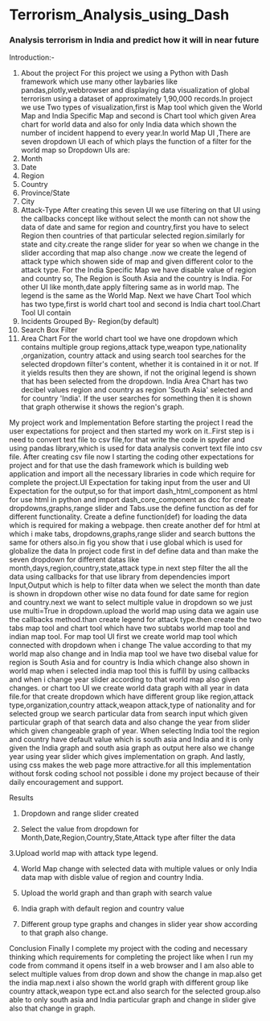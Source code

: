 # Terrorism_Analysis_using_Dash
### Analysis terrorism in India and predict how it will in near future 
Introduction:-
1.	About the project 
         For this project we using a Python with Dash framework which use many other laybaries  like pandas,plotly,webbrowser and displaying data visualization of global terrorism using a dataset of approximately 1,90,000 records.In project we use Two types of visualization,first is Map tool  which given the World Map and India Specific Map and second is Chart tool which given Area chart for world data and also for only India data which shown the number of incident happend to every year.In world Map UI ,There are seven dropdown UI each of which plays the function of a filter for the world map so Dropdown UIs are:
1.	Month
2.	Date
3.	Region
4.	Country
5.	Province/State
6.	City
7.	Attack-Type 
After creating  this seven UI we use filtering on that UI using the callbacks concept like without select the month can not show the data of date and same for region and country,first you have to select Region then countries of that particular selected region.similarly for state and city.create the range slider for year so when we change in the slider according that map also change .now we create the legend of attack type which showen side of map and given different color to the attack type.
For the India Specific Map we have disable value of region and country so, The Region is South Asia and the country is India. For other UI like month,date apply filtering same as in world  map. The legend is the same as the World Map.
Next we have Chart Tool which  has two type,first is  world chart tool and second is India chart tool.Chart Tool UI contain 
1.	Incidents Grouped By- Region(by default)
2.	Search Box Filter
3.	Area Chart
For the world chart tool we have one dropdown which contains multiple group regions,attack type,weapon type,nationality ,organization, country attack and using search tool searches for the selected dropdown filter's content, whether it is contained in it or not. If it yields results then they are shown, if not the original legend is shown that has been selected from the dropdown.
India Area Chart has two decibel values region  and country as region  'South Asia' selected and for country 'India'. If the user searches for something then it is shown that graph otherwise it shows the region's graph.


My  project work and Implementation
Before starting the project I read the user expectations for project and then started my work on it..First step is i need to convert text file to csv file,for that write the code in spyder and using pandas library,which is used for data analysis convert text file into csv file.
After creating csv file now I starting the coding other expectations for project and for that use the dash framework which is building web application and  import all the necessary libraries in code which require for complete the project.UI Expectation for taking input from the user and UI Expectation for the output,so for that import dash_html_component as html for use html in python  and import dash_core_component as dcc for create dropdowns,graphs,range slider and Tabs.use the define function as def for different functionality.
Create a define function(def) for loading the data which is required for making a webpage. then create another def for html at which i make tabs, dropdowns,graphs,range slider and search buttons the same for others also.in fig you show that i use global which is used for globalize the data
 In project code first in def define data and than make the seven dropdown for different datas like month,days,region,country,state,attack type.in next step filter the all the data using callbacks for that use library from dependencies import Input,Output which is help to filter data when we select the month than date is shown in dropdown other wise no data found for date  same for region and country.next we want to select multiple value in dropdown so we just use multi=True in dropdown.upload the world map using data we again use the callbacks method.than create legend for attack type.then create the two tabs map tool and chart tool which have two subtabs world map tool and indian map tool.
 For map tool UI first we create world map tool which connected with dropdown when i change 
The value according to that my world map also change and in India map tool we have two disebal value for region is South Asia and for country  is India which change also shown in world map when i selected india map tool this is fulfill by using callbacks and when i change year slider according to that world map also given changes.
or chart too UI we create world data graph with all year in data file.for that create dropdown which have different group like region,attack type,organization,country attack,weapon attack,type of nationality and for selected group we search particular data from search input which given particular graph of that search data and also change the year from slider which given changeable graph of  year. When selecting India tool the region and country have default value which is south asia and India and it is only given the India graph and south asia graph as output here also we change year using year slider which gives implementation on graph.
And lastly, using css  makes the web page more attractive.for all this implementation without forsk coding school not possible i done my project because of their daily encouragement and support. 

Results
1.	Dropdown and range slider created
 
2.	Select the value from dropdown for Month,Date,Region,Country,State,Attack type after filter the data

3.Upload world map with attack type legend.
 
4. World Map change with selected data with multiple values or only India data map with disble value of region and country India.
  
5.  Upload the world graph and than graph with search value 

6. India graph with default region and country value 
 
7. Different group type graphs and changes in slider year show according to that graph also change.

Conclusion 
Finally I complete my project with the coding and necessary thinking which requirements for completing the project like when I run my code from command it opens itself in a web browser and I am also able to select multiple values from drop down and show the change in map.also get the india map.next i also shown the world graph with different group like country attack,weapon type ect.and also search for the selected group.also able to only south asia and India particular graph  and change in slider give also that change in graph. 
